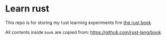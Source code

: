# Learn rust

This repo is for storing my rust learning experiments frm [the rust book](/Users/sem/dev/learn-rust/book/src )

All contents inside ```book``` are copied from: https://github.com/rust-lang/book


